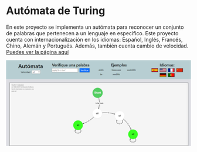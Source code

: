 
# Autómata de Turing
En este proyecto se implementa un autómata para reconocer un conjunto de palabras que pertenecen a un lenguaje en específico. Este proyecto cuenta con internacionalización en los idiomas: Español, Inglés, Francés, Chino, Alemán y Portugués. Además, también cuenta cambio de velocidad. [Puedes ver la página aquí](https://jesusdrp09.github.io/Aut-mata/)

![Autómata](https://github.com/Jesusdrp09/Aut-mata/blob/master/img/Automata.png)
